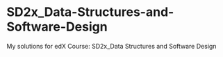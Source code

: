 # SD2x_Data-Structures-and-Software-Design
My solutions for edX Course: SD2x_Data Structures and Software Design
